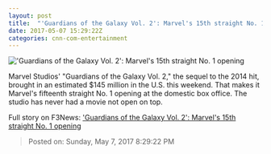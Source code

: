 ```yaml
---
layout: post
title:  "'Guardians of the Galaxy Vol. 2': Marvel's 15th straight No. 1 opening"
date: 2017-05-07 15:29:22Z
categories: cnn-com-entertainment
---
```


!['Guardians of the Galaxy Vol. 2': Marvel's 15th straight No. 1 opening](http://i2.cdn.turner.com/money/dam/assets/170503144812-guardians-of-the-galaxy-vol-2-780x439.jpg)

Marvel Studios' "Guardians of the Galaxy Vol. 2," the sequel to the 2014 hit, brought in an estimated $145 million in the U.S. this weekend. That makes it Marvel's fifteenth straight No. 1 opening at the domestic box office. The studio has never had a movie not open on top.


Full story on F3News: ['Guardians of the Galaxy Vol. 2': Marvel's 15th straight No. 1 opening](http://www.f3nws.com/n/qMUnPE)

> Posted on: Sunday, May 7, 2017 8:29:22 PM
